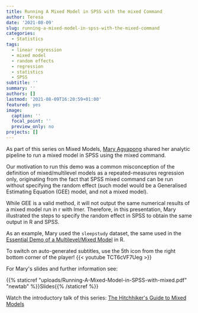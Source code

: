 ```yaml
---
title: Running A Mixed Model in SPSS with the mixed Command
author: Teresa
date: '2021-08-09'
slug: running-a-mixed-model-in-spss-with-the-mixed-command
categories:
  - Statistics
tags:
  - linear regression
  - mixed model
  - random effects
  - regression
  - statistics
  - SPSS
subtitle: ''
summary: ''
authors: []
lastmod: '2021-08-09T16:20:59+01:00'
featured: yes
image:
  caption: ''
  focal_point: ''
  preview_only: no
projects: []
---
```


As part of this series on Mixed Models, [Mary Agyapong](https://twitter.com/_MaryAgyapong) shared her analytic pipeline to run a mixed model in SPSS using the mixed command.

Our motivation to run this demo was a common misconception of the definition of mixed/multilevel models as a repeated-measures regression only, originating from the fact that SPSS mixed command can be run without specifying the random effect (such model would be a Generalised Estimating Equation (GEE) model, and not a mixed model).

While GEE is a valid method, it will not output the same numerical results of a mixed model run in r with lmer. Therefore, in this presentation, Mary illustrated the steps to specify the random effect in SPSS to obtain the same output in R and SPSS.

As an example, Mary used the `sleepstudy` dataset, the same used in the [Essential Demo of a Multilevel/Mixed Model](https://tdbianco.netlify.app/post/essential-demo-of-a-multilevel-mixed-model) in R.

To switch on auto-generated subtitles, use the 5th icon from the right bottom corner of the player! {{< youtube TCT6cVF7Ueg >}}

For Mary's slides and further information see:

{{% staticref "uploads/Running-A-Mixed-Model-in-SPSS-with-mixed.pdf" "newtab" %}}Slides{{% /staticref %}}

Watch the introductory talk of this series: [The Hitchhiker's Guide to Mixed Models](https://tdbianco.netlify.app/post/the-hitchhiker-s-guide-to-mixed-models/)
